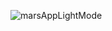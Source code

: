 
![marsAppLightMode](https://user-images.githubusercontent.com/70956746/136346878-4ad1c1ba-a14a-4c7a-836b-f9b5afb1f8d0.png)


